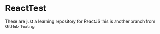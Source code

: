 # ReactTest
These are just a learning repository for ReactJS
this is another branch from GitHub Testing

